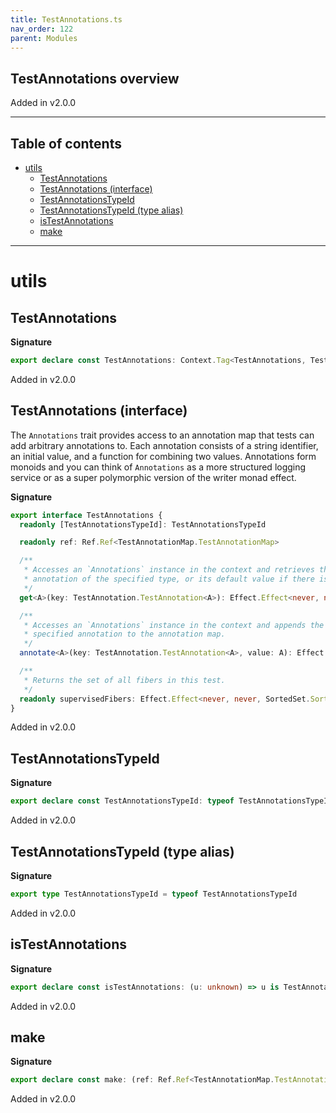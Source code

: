 ```yaml
---
title: TestAnnotations.ts
nav_order: 122
parent: Modules
---
```


## TestAnnotations overview

Added in v2.0.0

---

<h2 class="text-delta">Table of contents</h2>

- [utils](#utils)
  - [TestAnnotations](#testannotations)
  - [TestAnnotations (interface)](#testannotations-interface)
  - [TestAnnotationsTypeId](#testannotationstypeid)
  - [TestAnnotationsTypeId (type alias)](#testannotationstypeid-type-alias)
  - [isTestAnnotations](#istestannotations)
  - [make](#make)

---

# utils

## TestAnnotations

**Signature**

```ts
export declare const TestAnnotations: Context.Tag<TestAnnotations, TestAnnotations>
```

Added in v2.0.0

## TestAnnotations (interface)

The `Annotations` trait provides access to an annotation map that tests can
add arbitrary annotations to. Each annotation consists of a string
identifier, an initial value, and a function for combining two values.
Annotations form monoids and you can think of `Annotations` as a more
structured logging service or as a super polymorphic version of the writer
monad effect.

**Signature**

```ts
export interface TestAnnotations {
  readonly [TestAnnotationsTypeId]: TestAnnotationsTypeId

  readonly ref: Ref.Ref<TestAnnotationMap.TestAnnotationMap>

  /**
   * Accesses an `Annotations` instance in the context and retrieves the
   * annotation of the specified type, or its default value if there is none.
   */
  get<A>(key: TestAnnotation.TestAnnotation<A>): Effect.Effect<never, never, A>

  /**
   * Accesses an `Annotations` instance in the context and appends the
   * specified annotation to the annotation map.
   */
  annotate<A>(key: TestAnnotation.TestAnnotation<A>, value: A): Effect.Effect<never, never, void>

  /**
   * Returns the set of all fibers in this test.
   */
  readonly supervisedFibers: Effect.Effect<never, never, SortedSet.SortedSet<Fiber.RuntimeFiber<unknown, unknown>>>
}
```

Added in v2.0.0

## TestAnnotationsTypeId

**Signature**

```ts
export declare const TestAnnotationsTypeId: typeof TestAnnotationsTypeId
```

Added in v2.0.0

## TestAnnotationsTypeId (type alias)

**Signature**

```ts
export type TestAnnotationsTypeId = typeof TestAnnotationsTypeId
```

Added in v2.0.0

## isTestAnnotations

**Signature**

```ts
export declare const isTestAnnotations: (u: unknown) => u is TestAnnotations
```

Added in v2.0.0

## make

**Signature**

```ts
export declare const make: (ref: Ref.Ref<TestAnnotationMap.TestAnnotationMap>) => TestAnnotations
```

Added in v2.0.0
